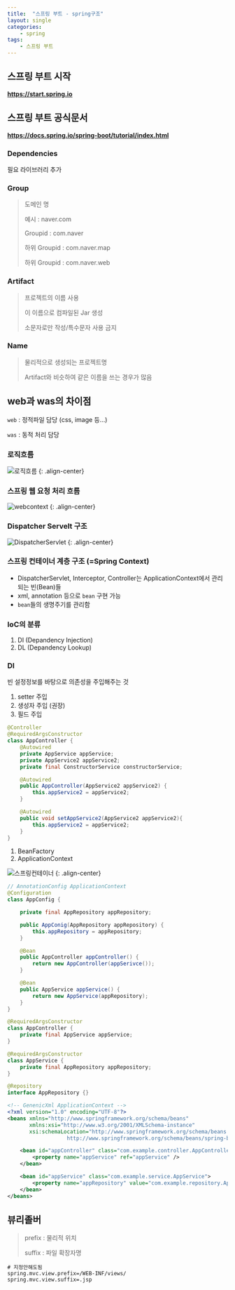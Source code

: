 ```yaml
---
title:  "스프링 부트 - spring구조"
layout: single
categories:
    - spring
tags:
    - 스프링 부트
---
```


## 스프링 부트 시작
**https://start.spring.io**

## 스프링 부트 공식문서
**https://docs.spring.io/spring-boot/tutorial/index.html**

### Dependencies
필요 라이브러리 추가

### Group
> 도메인 명
>
> 예시 : naver.com
> 
> Groupid : com.naver
>
> 하위 Groupid : com.naver.map
>
> 하위 Groupid : com.naver.web

### Artifact
> 프로젝트의 이름 사용
>
> 이 이름으로 컴파일된  Jar 생성
>
> 소문자로만 작성/특수문자 사용 금지

### Name
> 물리적으로 생성되는 프로젝트명
>
> Artifact와 비슷하여 같은 이름을 쓰는 경우가 많음

## web과 was의 차이점
`web` : 정적파일 담당 (css, image 등...)

`was` : 동적 처리 담당

### 로직흐름
![로직흐름](https://github.com/kimhyunso/kimhyunso.github.io/assets/87798982/796fd939-5e29-422c-8568-dceb9bc83bff)
{: .align-center}

### 스프링 웹 요청 처리 흐름
![webcontext](https://github.com/kimhyunso/kimhyunso.github.io/assets/87798982/8eaef459-bc16-4d1b-8b7c-e93d9f8a9b17)
{: .align-center}


### Dispatcher Servelt 구조
![DispatcherServlet](https://github.com/kimhyunso/kimhyunso.github.io/assets/87798982/7fed0b80-eb95-4feb-a3bc-8550dd8fbc72)
{: .align-center}

### 스프링 컨테이너 계층 구조 (=Spring Context)
- DispatcherServlet, Interceptor, Controller는 ApplicationContext에서 관리되는 빈(Bean)들
- xml, annotation 등으로 `bean` 구현 가능
- `bean`들의 생명주기를 관리함

### IoC의 분류
1. DI (Depandency Injection)
2. DL (Depandency Lookup)

### DI
빈 설정정보를 바탕으로 의존성을 주입해주는 것

1. setter 주입
2. 생성자 주입 (권장)
3. 필드 주입

```java
@Controller
@RequiredArgsConstructor
class AppController {
    @Autowired
    private AppService appService;
    private AppService2 appService2;
    private final ConstructorService constructorService;

    @Autowired
    public AppController(AppService2 appService2) {
        this.appService2 = appService2;
    }

    @Autowired
    public void setAppService2(AppService2 appService2){
        this.appService2 = appService2;
    }
}
```

1. BeanFactory
2. ApplicationContext

![스프링컨테이너](https://github.com/user-attachments/assets/2e71f817-8a73-4537-a8e5-13640b0e02fc)
{: .align-center}

```java
// AnnotationConfig ApplicationContext
@Configuration
class AppConfig {

    private final AppRepository appRepository;

    public AppConig(AppRepository appRepository) {
        this.appRepository = appRepository;
    }

    @Bean
    public AppController appController() {
        return new AppController(appSerivce());
    }

    @Bean
    public AppService appService() {
        return new AppService(appRepository);
    }
}

@RequiredArgsConstructor
class AppController {
    private final AppService appService;
}

@RequiredArgsConstructor
class AppService {
    private final AppRepository appRepository;
}

@Repository
interface AppRepository {}
```


```xml
<!-- GenenicXml ApplicationContext -->
<?xml version="1.0" encoding="UTF-8"?>
<beans xmlns="http://www.springframework.org/schema/beans"
       xmlns:xsi="http://www.w3.org/2001/XMLSchema-instance"
       xsi:schemaLocation="http://www.springframework.org/schema/beans
                   http://www.springframework.org/schema/beans/spring-beans-3.0.xsd">

    <bean id="appController" class="com.example.controller.AppController">
        <property name="appService" ref="appService" />
    </bean>

    <bean id="appService" class="com.example.service.AppService">
        <property name="appRepository" value="com.example.repository.AppRepository" />
    </bean>
</beans>
```

## 뷰리졸버
> prefix : 물리적 위치
>
> suffix : 파일 확장자명

```properties
# 지정안해도됨
spring.mvc.view.prefix=/WEB-INF/views/
spring.mvc.view.suffix=.jsp
```






